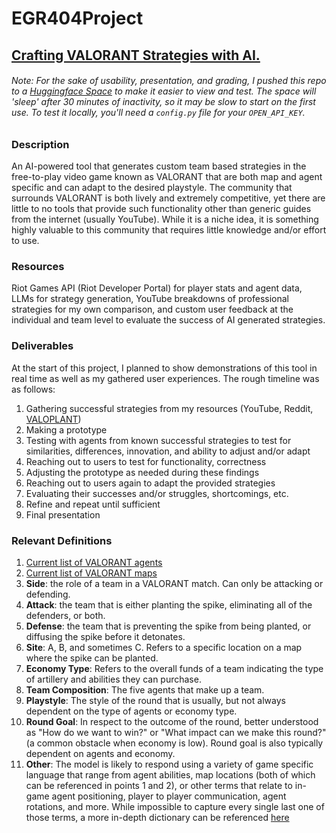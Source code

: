 # EGR404Project

## [Crafting VALORANT Strategies with AI.](https://huggingface.co/spaces/raymondbrown/404final)
###### Note: For the sake of usability, presentation, and grading, I pushed this repo to a [Huggingface Space](https://huggingface.co/) to make it easier to view and test. The space will 'sleep' after 30 minutes of inactivity, so it may be slow to start on the first use. To test it locally, you'll need a `config.py` file for your `OPEN_API_KEY`. 

### Description 
An AI-powered tool that generates custom team based strategies in the free-to-play video game known as VALORANT that are both map and agent specific and can adapt to the desired playstyle. The community that surrounds VALORANT is both lively and extremely competitive, yet there are little to no tools that provide such functionality other than generic guides from the internet (usually YouTube). While it is a niche idea, it is something highly valuable to this community that requires little knowledge and/or effort to use. 

### Resources
Riot Games API (Riot Developer Portal) for player stats and agent data, LLMs for strategy generation, YouTube breakdowns of professional strategies for my own comparison, and custom user feedback at the individual and team level to evaluate the success of AI generated strategies. 

### Deliverables
At the start of this project, I planned to show demonstrations of this tool in real time as well as my gathered user experiences. The rough timeline was as follows:
1.	Gathering successful strategies from my resources (YouTube, Reddit, [VALOPLANT](https://valoplant.gg/]))
2.	Making a prototype
3.	Testing with agents from known successful strategies to test for similarities, differences, innovation, and ability to adjust and/or adapt 
4.	Reaching out to users to test for functionality, correctness
5.	Adjusting the prototype as needed during these findings
6.	Reaching out to users again to adapt the provided strategies
7.	Evaluating their successes and/or struggles, shortcomings, etc.
8.	Refine and repeat until sufficient
9.	Final presentation

### Relevant Definitions
1. [Current list of VALORANT agents](https://playvalorant.com/en-us/agents/)
2. [Current list of VALORANT maps](https://playvalorant.com/en-us/maps/)
3. **Side**: the role of a team in a VALORANT match. Can only be attacking or defending.
4. **Attack**: the team that is either planting the spike, eliminating all of the defenders, or both. 
5. **Defense**: the team that is preventing the spike from being planted, or diffusing the spike before it detonates.
6. **Site**: A, B, and sometimes C. Refers to a specific location on a map where the spike can be planted.
7. **Economy Type**: Refers to the overall funds of a team indicating the type of artillery and abilities they can purchase.
8. **Team Composition**: The five agents that make up a team.
9. **Playstyle**: The style of the round that is usually, but not always dependent on the type of agents or economy type.
10. **Round Goal**: In respect to the outcome of the round, better understood as "How do we want to win?" or "What impact can we make this round?" (a common obstacle when economy is low). Round goal is also typically dependent on agents and economy. 
11. **Other**: The model is likely to respond using a variety of game specific language that range from agent abilities, map locations (both of which can be referenced in points 1 and 2), or other terms that relate to in-game agent positioning, player to player communication, agent rotations, and more. While impossible to capture every single last one of those terms, a more in-depth dictionary can be referenced [here](https://www.redbull.com/us-en/red-bull-campus-clutch-valorant-terms-slang-dictionary)
